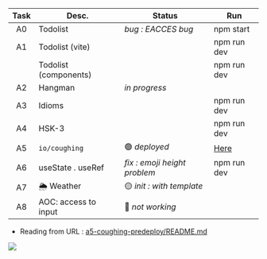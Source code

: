 | Task  | Desc.                   | Status                                 | Run            |
|:-----:|-------------------------|----------------------------------------|----------------|
| A0    | Todolist                | _bug : EACCES bug_                     | npm start
| A1    | Todolist (vite)         |                                        | npm run dev 
|&#8203;| Todolist (components)   |                                        | npm run dev
| A2    | Hangman                 | _in progress_                          |
| A3    | Idioms                  |                                        | npm run dev 
| A4    | HSK-3                   |                                        | npm run dev
| A5    | `io/coughing`           | :green_circle: _deployed_              | [Here](https://nuoxoxo.github.io/coughing)
| A6    | useState . useRef       | _fix : emoji height problem_           | npm run dev
| A7    | :sun_behind_rain_cloud: Weather | :yellow_circle: _init : with template_ | 
| A8    | AOC: access to input    | :red_circle: _not working_             | 

- Reading from URL : [a5-coughing-predeploy/README.md](a5-coughing-predeploy/README.md)

![](https://i.imgur.com/Vi97P6T.jpg)
